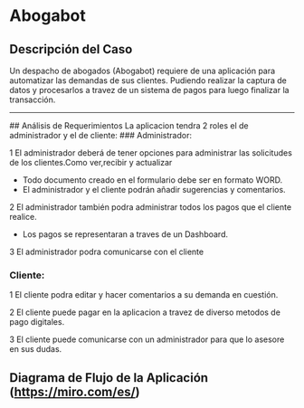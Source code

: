 # Abogabot
## Descripción del Caso
Un despacho de abogados (Abogabot) requiere de una aplicación para automatizar las demandas de sus clientes. Pudiendo realizar la captura de datos y procesarlos a travez de un sistema de pagos para luego finalizar la transacción.
<hr/>
## Análisis de Requerimientos
La aplicacion tendra 2 roles el de administrador y el de cliente:
### Administrador:

1 El administrador deberá de tener opciones para administrar las solicitudes de los clientes.Como ver,recibir y actualizar
- Todo documento creado en el formulario debe ser en formato WORD.
- El administrador y el cliente podrán añadir sugerencias y comentarios.

2 El administrador también podra administrar todos los pagos que el cliente realice.
- Los pagos se representaran a traves de un Dashboard.

3 El administrador podra comunicarse con el cliente

### Cliente:

1 El cliente podra editar y hacer comentarios a su demanda en cuestión.

2 El cliente puede pagar en la aplicacion a travez de diverso metodos de pago digitales.

3 El cliente puede comunicarse con un administrador para que lo asesore en sus dudas.

## Diagrama de Flujo de la Aplicación (https://miro.com/es/)

